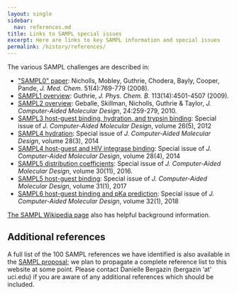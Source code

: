 ```yaml
---
layout: single
sidebar:
  nav: references.md
title: Links to SAMPL special issues
excerpt: Here are links to key SAMPL information and special issues
permalink: /history/references/
---
```


The various SAMPL challenges are described in:
- ["SAMPL0" paper](http://dx.doi.org/10.1021/jm070549+): Nicholls, Mobley, Guthrie, Chodera, Bayly, Cooper, Pande, *J. Med. Chem.* 51(4):769-779 (2008).
- [SAMPL1 overview](http://dx.doi.org/10.1021/jp806724u): Guthrie, *J. Phys. Chem. B.* 113(14):4501-4507 (2009).
- [SAMPL2 overview](https://link.springer.com/article/10.1007%2Fs10822-010-9350-8): Geballe, Skillman, Nicholls, Guthrie & Taylor, *J. Computer-Aided Molecular Design*, 24:259-279, 2010.
- [SAMPL3 host-guest binding, hydration, and trypsin binding](https://link.springer.com/journal/10822/26/5/page/1): Special issue of *J. Computer-Aided Molecular Design*, volume 26(5), 2012
- [SAMPL4 hydration](https://link.springer.com/journal/10822/28/3/page/1): Special issue of *J. Computer-Aided Molecular Design*, volume 28(3), 2014
- [SAMPL4 host-guest and HIV integrase binding](https://link.springer.com/journal/10822/28/4/page/1): Special issue of *J. Computer-Aided Molecular Design*, volume 28(4), 2014
- [SAMPL5 distribution coefficients](http://link.springer.com/journal/10822/30/11/page/1): Special issue of *J. Computer-Aided Molecular Design*, volume 30(11), 2016.
- [SAMPL5 host-guest binding](https://link.springer.com/journal/10822/31/1/page/1): Special issue of *J. Computer-Aided Molecular Design*, volume 31(1), 2017
- [SAMPL6 host-guest binding and pKa prediction](https://link.springer.com/journal/10822/32/10?wt_mc=alerts.TOCjournals&utm_source=toc&utm_medium=email&utm_campaign=toc_10822_32_10): Special issue of *J. Computer-Aided Molecular Design*, volume 32(1), 2018

[The SAMPL Wikipedia page](https://en.wikipedia.org/wiki/SAMPL_Challenge) also has helpful background information.

## Additional references

A full list of the 100 SAMPL references we have identified is also available in the [SAMPL proposal](http://escholarship.org/uc/item/7cf8c6cr); we plan to propagate a complete reference list to this website at some point. Please contact Danielle Bergazin (bergazin ‘at’ uci.edu) if you are aware of any additional references which should be included.
